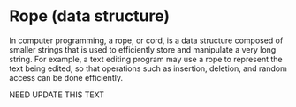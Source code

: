 # Rope (data structure)

In computer programming, a rope, or cord, is a
data structure composed of smaller strings that is
used to efficiently store and manipulate a very
long string. For example, a text editing program
may use a rope to represent the text being edited,
so that operations such as insertion, deletion,
and random access can be done efficiently. 

NEED UPDATE THIS TEXT
